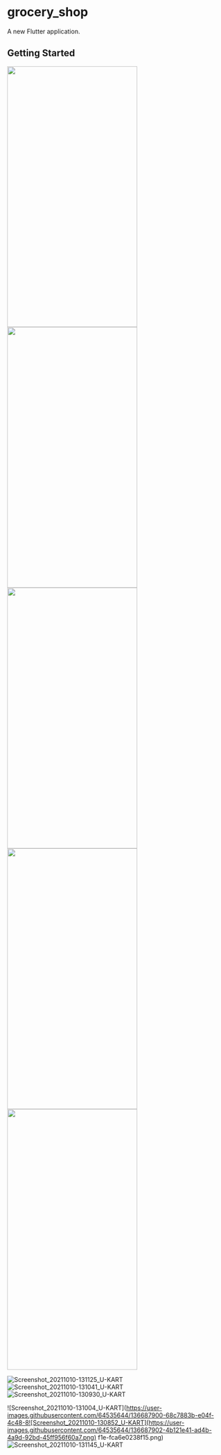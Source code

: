 # grocery_shop

A new Flutter application.

## Getting Started


<img src="https://user-images.githubusercontent.com/64535644/136687906-80385cca-1333-435f-a1e4-2865dbd1735a.png" width="300" height="600">    <img src="https://user-images.githubusercontent.com/64535644/136687907-c94dbbc2-c15f-45ad-b84f-2528f95420f7.png" width="300" height="600">    <img src="https://user-images.githubusercontent.com/64535644/136687908-828ce952-016f-4731-9029-d7879f882783.png" width="300" height="600">    <img src="https://user-images.githubusercontent.com/64535644/136687902-4b121e41-ad4b-4a9d-92bd-45ff956f60a7.png" width="300" height="600">    <img src="https://user-images.githubusercontent.com/64535644/136687901-36d58246-b81e-482c-8ad2-1764a7db9da6.png" width="300" height="600">

![Screenshot_20211010-131125_U-KART](https://user-images.githubusercontent.com/64535644/136687906-80385cca-1333-435f-a1e4-2865dbd1735a.png)
![Screenshot_20211010-131041_U-KART](https://user-images.githubusercontent.com/64535644/136687907-c94dbbc2-c15f-45ad-b84f-2528f95420f7.png)
![Screenshot_20211010-130930_U-KART](https://user-images.githubusercontent.com/64535644/136687908-828ce952-016f-4731-9029-d7879f882783.png)

![Screenshot_20211010-131004_U-KART](https://user-images.githubusercontent.com/64535644/136687900-68c7883b-e04f-4c48-8![Screenshot_20211010-130852_U-KART](https://user-images.githubusercontent.com/64535644/136687902-4b121e41-ad4b-4a9d-92bd-45ff956f60a7.png)
f1e-fca6e0238f15.png)
![Screenshot_20211010-131145_U-KART](https://user-images.githubusercontent.com/64535644/136687901-36d58246-b81e-482c-8ad2-1764a7db9da6.png)
